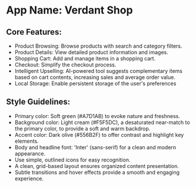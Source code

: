 # **App Name**: Verdant Shop

## Core Features:

- Product Browsing: Browse products with search and category filters.
- Product Details: View detailed product information and images.
- Shopping Cart: Add and manage items in a shopping cart.
- Checkout: Simplify the checkout process.
- Intelligent Upselling: AI-powered tool suggests complementary items based on cart contents, increasing sales and average order value.
- Local Storage: Enable persistent storage of the user's preferences

## Style Guidelines:

- Primary color: Soft green (#A7D1AB) to evoke nature and freshness.
- Background color: Light cream (#F5F5DC), a desaturated near-match to the primary color, to provide a soft and warm backdrop.
- Accent color: Dark olive (#556B2F) to offer contrast and highlight key elements.
- Body and headline font: 'Inter' (sans-serif) for a clean and modern appearance.
- Use simple, outlined icons for easy recognition.
- A clean, grid-based layout ensures organized content presentation.
- Subtle transitions and hover effects provide a smooth and engaging experience.